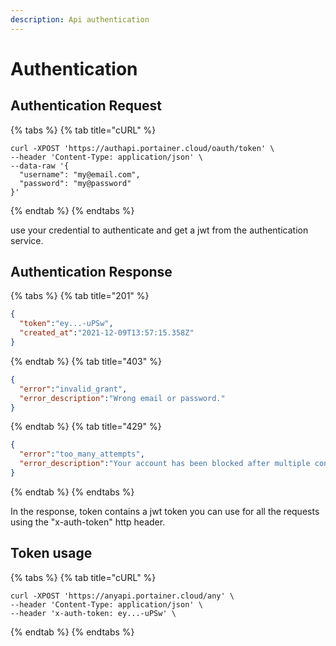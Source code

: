 ```yaml
---
description: Api authentication
---
```


# Authentication

## Authentication Request

{% tabs %}
{% tab title="cURL" %}
```text
curl -XPOST 'https://authapi.portainer.cloud/oauth/token' \
--header 'Content-Type: application/json' \
--data-raw '{
  "username": "my@email.com",
  "password": "my@password"
}'
```
{% endtab %}
{% endtabs %}

use your credential to authenticate and get a jwt from the authentication service.

## Authentication Response

{% tabs %}
{% tab title="201" %}
```json
{
  "token":"ey...-uPSw",
  "created_at":"2021-12-09T13:57:15.358Z"
}
```
{% endtab %}
{% tab title="403" %}
```json
{
  "error":"invalid_grant",
  "error_description":"Wrong email or password."
}
```
{% endtab %}
{% tab title="429" %}
```json
{
  "error":"too_many_attempts",
  "error_description":"Your account has been blocked after multiple consecutive login attempts. We've sent you an email with instructions on how to unblock it."
}
```
{% endtab %}
{% endtabs %}

In the response, token contains a jwt token you can use for all the requests using the "x-auth-token" http header.

## Token usage 

{% tabs %}
{% tab title="cURL" %}
```text
curl -XPOST 'https://anyapi.portainer.cloud/any' \
--header 'Content-Type: application/json' \
--header 'x-auth-token: ey...-uPSw' \
```
{% endtab %}
{% endtabs %}
